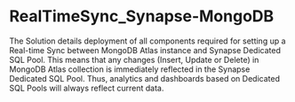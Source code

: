 # RealTimeSync_Synapse-MongoDB
The Solution details deployment of all components required for setting up a Real-time Sync between MongoDB Atlas instance and Synapse Dedicated SQL Pool. This means that any changes (Insert, Update or Delete) in MongoDB Atlas collection is immediately reflected in the Synapse Dedicated SQL Pool. Thus, analytics and dashboards based on Dedicated SQL Pools will always reflect current data. 

